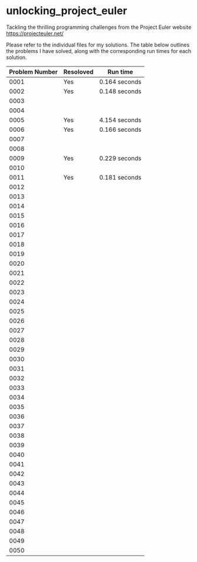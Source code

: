 # unlocking_project_euler
Tackling the thrilling programming challenges from the Project Euler website
https://projecteuler.net/

Please refer to the individual files for my solutions. The table below outlines the problems I have solved, along with the corresponding run times for each solution.

| Problem Number | Resoloved | Run time |
| --- | --- | --- |
| 0001 | Yes | 0.164 seconds |
| 0002 | Yes | 0.148 seconds |
| 0003 | | |
| 0004 | | |
| 0005 | Yes | 4.154 seconds |
| 0006 | Yes | 0.166 seconds |
| 0007 | | |
| 0008 | | |
| 0009 | Yes | 0.229 seconds |
| 0010 | | |
| 0011 | Yes | 0.181 seconds |
| 0012 | | |
| 0013 | | |
| 0014 | | |
| 0015 | | |
| 0016 | | |
| 0017 | | |
| 0018 | | |
| 0019 | | |
| 0020 | | |
| 0021 | | |
| 0022 | | |
| 0023 | | |
| 0024 | | |
| 0025 | | |
| 0026 | | |
| 0027 | | |
| 0028 | | |
| 0029 | | |
| 0030 | | |
| 0031 | | |
| 0032 | | |
| 0033 | | |
| 0034 | | |
| 0035 | | |
| 0036 | | |
| 0037 | | |
| 0038 | | |
| 0039 | | |
| 0040 | | |
| 0041 | | |
| 0042 | | |
| 0043 | | |
| 0044 | | |
| 0045 | | |
| 0046 | | |
| 0047 | | |
| 0048 | | |
| 0049 | | |
| 0050 | | |
